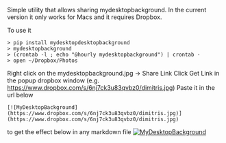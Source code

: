 Simple utility that allows sharing mydesktopbackground.
In the current version it only works for Macs and it requires Dropbox.

To use it
```
> pip install mydesktopdesktopbackground
> mydesktopbackground
> (crontab -l ; echo "@hourly mydesktopbackground") | crontab -
> open ~/Dropbox/Photos
```
Right click on the mydesktopbackground.jpg -> Share Link 
Click Get Link in the popup dropbox window
(e.g. https://www.dropbox.com/s/6nj7ck3u83qvbz0/dimitris.jpg)
Paste it in the url below  
```
[![MyDesktopBackground](https://www.dropbox.com/s/6nj7ck3u83qvbz0/dimitris.jpg)](https://www.dropbox.com/s/6nj7ck3u83qvbz0/dimitris.jpg)
```
to get the effect below in any markdown file
[![MyDesktopBackground](https://www.dropbox.com/s/6nj7ck3u83qvbz0/dimitris.jpg)](https://www.dropbox.com/s/6nj7ck3u83qvbz0/dimitris.jpg)


